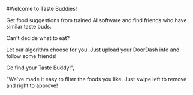 #Welcome to Taste Buddies!

Get food suggestions from trained AI software and find friends who have similar taste buds.

Can't decide what to eat?

Let our algorithm choose for you. Just upload your DoorDash info and follow some friends!

Go find your Taste Buddy!",

"We've made it easy to filter the foods you like. Just swipe left to remove and right to approve!
